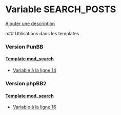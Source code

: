 # Variable SEARCH_POSTS
[Ajouter une description](https://fa-tvars.appspot.com/SEARCH_POSTS)

n## Utilisations dans les templates

### Version PunBB

#### [Template mod_search](punbb/mod_search.md)
* [Variable à la ligne 14](../punbb/mod_search.tpl#L14)

### Version phpBB2

#### [Template mod_search](subsilver/mod_search.md)
* [Variable à la ligne 16](../subsilver/mod_search.tpl#L16)